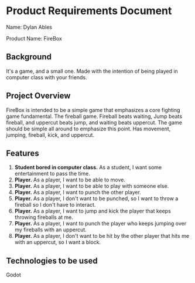 # Product Requirements Document
Name: Dylan Ables

Product Name: FireBox

## Background
It's a game, and a small one. Made with the intention of being played in computer class with your friends.

## Project Overview
FireBox is intended to be a simple game that emphasizes a core fighting game fundamental.
The fireball game. Fireball beats waiting, Jump beats fireball, and uppercut beats jump, and waiting beats uppercut.
The game should be simple all around to emphasize this point.
Has movement, jumping, fireball, kick, and uppercut.

## Features
1. **Student bored in computer class.** As a student, I want some entertainment to pass the time.
2. **Player.** As a player, I want to be able to move.
3. **Player.** As a player, I want to be able to play with someone else.
4. **Player.** As a player, I want to punch the other player.
5. **Player.** As a player, I don't want to be punched, so I want to throw a fireball so I don't have to interact.
6. **Player.** As a player, I want to jump and kick the player that keeps throwing fireballs at me.
7. **Player.** As a player, I want to punch the player who keeps jumping over my fireballs with an uppercut.
8. **Player.** As a player, I don't want to be hit by the other player that hits me with an uppercut, so I want a block.

## Technologies to be used
Godot
